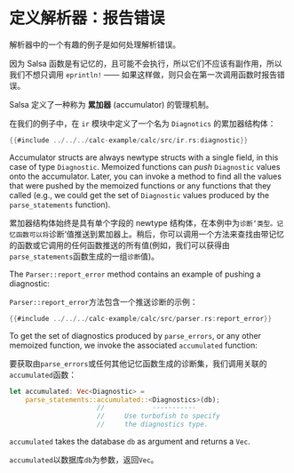 # 定义解析器：报告错误

解析器中的一个有趣的例子是如何处理解析错误。

因为 Salsa 函数是有记忆的，且可能不会执行，所以它们不应该有副作用，所以我们不想只调用 `eprintln!` —— 如果这样做，则只会在第一次调用函数时报告错误。

Salsa 定义了一种称为 **累加器** (accumulator) 的管理机制。

在我们的例子中，在 `ir` 模块中定义了一个名为 `Diagnotics` 的累加器结构体：

```rust
{{#include ../../../calc-example/calc/src/ir.rs:diagnostic}}
```

Accumulator structs are always newtype structs with a single field, in this case of type `Diagnostic`.
Memoized functions can *push* `Diagnostic` values onto the accumulator.
Later, you can invoke a method to find all the values that were pushed by the memoized functions
or any functions that they called
(e.g., we could get the set of `Diagnostic` values produced by the `parse_statements` function).

累加器结构体始终是具有单个字段的 newtype 结构体，在本例中为`诊断‘类型。记忆函数可以将`诊断‘值推送到累加器上。稍后，你可以调用一个方法来查找由带记忆的函数或它调用的任何函数推送的所有值(例如，我们可以获得由`parse_statements`函数生成的一组`诊断`值)。

The `Parser::report_error` method contains an example of pushing a diagnostic:

`Parser::report_error`方法包含一个推送诊断的示例：

```rust
{{#include ../../../calc-example/calc/src/parser.rs:report_error}}
```

To get the set of diagnostics produced by `parse_errors`, or any other memoized function,
we invoke the associated `accumulated` function:

要获取由`parse_errors`或任何其他记忆函数生成的诊断集，我们调用关联的`accumulated`函数：

```rust
let accumulated: Vec<Diagnostic> =
    parse_statements::accumulated::<Diagnostics>(db);
                      //            -----------
                      //     Use turbofish to specify
                      //     the diagnostics type.
```

`accumulated` takes the database `db` as argument and returns a `Vec`.

`accumulated`以数据库`db`为参数，返回`Vec`。
